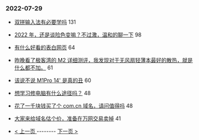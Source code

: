 ### 2022-07-29 
- [双拼输入法有必要学吗](https://www.v2ex.com/t/869348) 131
- [2022 年，还是谈险色变嘛？不过激，温和的聊一下](https://www.v2ex.com/t/869432) 98
- [有什么好看的表白网页](https://www.v2ex.com/t/869345) 64
- [昨晚看了极客湾的 M2 详细测评，我发现对于无风扇轻薄本最好的散热，就是什么都不加。](https://www.v2ex.com/t/869378) 61
- [该说不说 M1Pro 14' 是真的丑](https://www.v2ex.com/t/869418) 60
- [想学习修电脑有什么途径吗？](https://www.v2ex.com/t/869396) 48
- [花了一千块钱买了个 com.cn 域名，请问值得吗](https://www.v2ex.com/t/869437) 48
- [大家来给域名估个价，准备在万网交易卖掉](https://www.v2ex.com/t/869449) 41 

- [ < 上一页 ](https://github.com/able8/v2ex-hot-record/blob/master/2022-07-28.md) -------- [ 下一页 > ](https://github.com/able8/v2ex-hot-record/blob/master/2022-07-30.md)